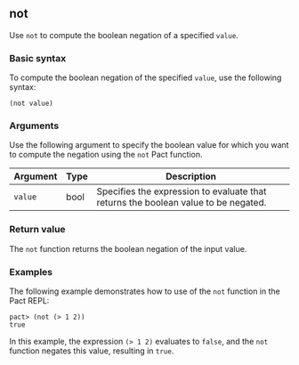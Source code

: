 ## not

Use `not` to compute the boolean negation of a specified `value`.

### Basic syntax

To compute the boolean negation of the specified `value`, use the following syntax:

```pact
(not value)
```

### Arguments

Use the following argument to specify the boolean value for which you want to compute the negation using the `not` Pact function.

| Argument | Type | Description |
| --- | --- | --- |
| `value` | bool | Specifies the expression to evaluate that returns the boolean value to be negated. |

### Return value

The `not` function returns the boolean negation of the input value.

### Examples

The following example demonstrates how to use of the `not` function in the Pact REPL:

```pact
pact> (not (> 1 2))
true
```

In this example, the expression `(> 1 2)` evaluates to `false`, and the `not` function negates this value, resulting in `true`.
